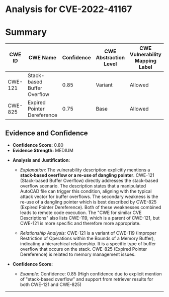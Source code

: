 # Analysis for CVE-2022-41167

# Summary
| CWE ID | CWE Name | Confidence | CWE Abstraction Level | CWE Vulnerability Mapping Label | CWE-Vulnerability Mapping Notes |
|---|---|---|---|---|---|
| CWE-121 | Stack-based Buffer Overflow | 0.85 | Variant | Allowed | Primary CWE |
| CWE-825 | Expired Pointer Dereference | 0.75 | Base | Allowed | Secondary Candidate CWE |

## Evidence and Confidence

*   **Confidence Score:** 0.80
*   **Evidence Strength:** MEDIUM

- **Analysis and Justification:**
  - *Explanation:* The vulnerability description explicitly mentions a **stack-based overflow or a re-use of dangling pointer**. CWE-121 (Stack-based Buffer Overflow) directly addresses the stack-based overflow scenario. The description states that a manipulated AutoCAD file can trigger this condition, aligning with the typical attack vector for buffer overflows. The secondary weakness is the re-use of a dangling pointer which is best described by CWE-825 (Expired Pointer Dereference). Both of these weaknesses combined leads to remote code execution. The "CWE for similar CVE Descriptions" also lists CWE-119, which is a parent of CWE-121, but CWE-121 is more specific and therefore more appropriate.
  
  - *Relationship Analysis:* CWE-121 is a variant of CWE-119 (Improper Restriction of Operations within the Bounds of a Memory Buffer), indicating a hierarchical relationship. It is a specific type of buffer overflow that occurs on the stack. CWE-825 (Expired Pointer Dereference) is related to memory management issues.

- **Confidence Score:**
  - *Example:* Confidence: 0.85 (High confidence due to explicit mention of "stack-based overflow" and support from retriever results for both CWE-121 and CWE-825)
---